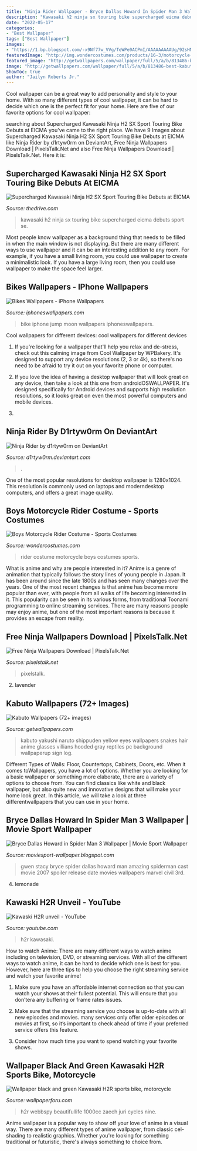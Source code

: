 ```yaml
---
title: "Ninja Rider Wallpaper - Bryce Dallas Howard In Spider Man 3 Wallpaper"
description: "Kawasaki h2 ninja sx touring bike supercharged eicma debuts sport se"
date: "2022-05-17"
categories:
- "Best Wallpaper"
tags: ["Best Wallpaper"]
images:
- "https://1.bp.blogspot.com/-x9Nf77w_VVg/TeWPe0ACPmI/AAAAAAAAAUg/92sHNPU-lt8/s1600/Bryce_Dallas_Howard_in_Spider-Man_3_Wallpaper_21_800.jpg"
featuredImage: "http://img.wondercostumes.com/products/16-3/motorcycle-rider-costume.jpg"
featured_image: "http://getwallpapers.com/wallpaper/full/5/a/b/813486-best-kabuto-wallpapers-2560x1440-pc.jpg"
image: "http://getwallpapers.com/wallpaper/full/5/a/b/813486-best-kabuto-wallpapers-2560x1440-pc.jpg"
ShowToc: true
author: "Jailyn Roberts Jr."
---
```



Cool wallpaper can be a great way to add personality and style to your home. With so many different types of cool wallpaper, it can be hard to decide which one is the perfect fit for your home. Here are five of our favorite options for cool wallpaper: 

	

		
searching about Supercharged Kawasaki Ninja H2 SX Sport Touring Bike Debuts at EICMA you've came to the right place. We have 9 Images about Supercharged Kawasaki Ninja H2 SX Sport Touring Bike Debuts at EICMA like Ninja Rider by d1rtyw0rm on DeviantArt, Free Ninja Wallpapers Download | PixelsTalk.Net and also Free Ninja Wallpapers Download | PixelsTalk.Net. Here it is:
		
    
## Supercharged Kawasaki Ninja H2 SX Sport Touring Bike Debuts At EICMA

<img loading=lazy src="https://s3.amazonaws.com/the-drive-staging/message-editor/1510077833180-2018-kawasaki-ninja-h2-sx-se-first-look-fast-facts-12.jpg" onerror="this.onerror=null;this.src='https://tse2.mm.bing.net/th?id=OIP.Zu3L1xFH8NwgNOhiHMjR7wHaFL&amp;pid=15.1';" alt="Supercharged Kawasaki Ninja H2 SX Sport Touring Bike Debuts at EICMA">

_Source: thedrive.com_

>kawasaki h2 ninja sx touring bike supercharged eicma debuts sport se. 

	

Most people know wallpaper as a background thing that needs to be filled in when the main window is not displaying. But there are many different ways to use wallpaper and it can be an interesting addition to any room. For example, if you have a small living room, you could use wallpaper to create a minimalistic look. If you have a large living room, then you could use wallpaper to make the space feel larger.

    
## Bikes Wallpapers - IPhone Wallpapers

<img loading=lazy src="https://iphoneswallpapers.com/wp-content/uploads/2018/11/BIke-Jump-Moon-iPhone-Wallpaper-469x832.jpg" onerror="this.onerror=null;this.src='https://tse1.mm.bing.net/th?id=OIP.vCTnC9du6tIMHtUH3iDczQAAAA&amp;pid=15.1';" alt="Bikes Wallpapers - iPhone Wallpapers">

_Source: iphoneswallpapers.com_

>bike iphone jump moon wallpapers iphoneswallpapers. 

	

Cool wallpapers for different devices:
cool wallpapers for different devices 

1. If you're looking for a wallpaper that'll help you relax and de-stress, check out this calming image from Cool Wallpaper by WPBakery. It's designed to support any device resolutions (2, 3 or 4k), so there's no need to be afraid to try it out on your favorite phone or computer.

2. If you love the idea of having a desktop wallpaper that will look great on any device, then take a look at this one from androidOSWALLPAPER. It's designed specifically for Android devices and supports high resolution resolutions, so it looks great on even the most powerful computers and mobile devices.

3.

    
## Ninja Rider By D1rtyw0rm On DeviantArt

<img loading=lazy src="https://pre00.deviantart.net/a510/th/pre/i/2011/284/b/c/ninja_rider_by_d1rtyw0rm-d4ckikx.jpg" onerror="this.onerror=null;this.src='https://tse3.mm.bing.net/th?id=OIP.2C3e81h-7rgeXxdUjNS2BgHaIQ&amp;pid=15.1';" alt="Ninja Rider by d1rtyw0rm on DeviantArt">

_Source: d1rtyw0rm.deviantart.com_

>. 

	

One of the most popular resolutions for desktop wallpaper is 1280x1024. This resolution is commonly used on laptops and moderndesktop computers, and offers a great image quality.

    
## Boys Motorcycle Rider Costume - Sports Costumes

<img loading=lazy src="http://img.wondercostumes.com/products/16-3/motorcycle-rider-costume.jpg" onerror="this.onerror=null;this.src='https://tse3.mm.bing.net/th?id=OIP.n15MaQ8D_JUegL628B4yWQHaKX&amp;pid=15.1';" alt="Boys Motorcycle Rider Costume - Sports Costumes">

_Source: wondercostumes.com_

>rider costume motorcycle boys costumes sports. 

	

What is anime and why are people interested in it?
Anime is a genre of animation that typically follows the story lines of young people in Japan. It has been around since the late 1800s and has seen many changes over the years. One of the most recent changes is that anime has become more popular than ever, with people from all walks of life becoming interested in it. This popularity can be seen in its various forms, from traditional Toonami programming to online streaming services. There are many reasons people may enjoy anime, but one of the most important reasons is because it provides an escape from reality.

    
## Free Ninja Wallpapers Download | PixelsTalk.Net

<img loading=lazy src="https://www.pixelstalk.net/wp-content/uploads/2016/04/Ninja-wallpaper.jpg" onerror="this.onerror=null;this.src='https://tse2.mm.bing.net/th?id=OIP.ouGCYBmsSe8BANf_Vz2ZuwHaEK&amp;pid=15.1';" alt="Free Ninja Wallpapers Download | PixelsTalk.Net">

_Source: pixelstalk.net_

>pixelstalk. 

	

2. lavender 

    
## Kabuto Wallpapers (72+ Images)

<img loading=lazy src="http://getwallpapers.com/wallpaper/full/5/a/b/813486-best-kabuto-wallpapers-2560x1440-pc.jpg" onerror="this.onerror=null;this.src='https://tse1.mm.bing.net/th?id=OIP.vw8uA9SbmrnA3FwbsMGYGQHaEK&amp;pid=15.1';" alt="Kabuto Wallpapers (72+ images)">

_Source: getwallpapers.com_

>kabuto yakushi naruto shippuden yellow eyes wallpapers snakes hair anime glasses villians hooded gray reptiles pc background wallpaperup sign log. 

	

Different Types of Walls: Floor, Countertops, Cabinets, Doors, etc.
When it comes toWallpapers, you have a lot of options. Whether you are looking for a basic wallpaper or something more elaborate, there are a variety of options to choose from. You can find classics like white and black wallpaper, but also quite new and innovative designs that will make your home look great. In this article, we will take a look at three differentwallpapers that you can use in your home.

    
## Bryce Dallas Howard In Spider Man 3 Wallpaper | Movie Sport Wallpaper

<img loading=lazy src="https://1.bp.blogspot.com/-x9Nf77w_VVg/TeWPe0ACPmI/AAAAAAAAAUg/92sHNPU-lt8/s1600/Bryce_Dallas_Howard_in_Spider-Man_3_Wallpaper_21_800.jpg" onerror="this.onerror=null;this.src='https://tse2.mm.bing.net/th?id=OIP._nlmGHciExR9UyZWRebvUAHaFj&amp;pid=15.1';" alt="Bryce Dallas Howard in Spider Man 3 Wallpaper | Movie Sport Wallpaper">

_Source: moviesport-wallpaper.blogspot.com_

>gwen stacy bryce spider dallas howard man amazing spiderman cast movie 2007 spoiler release date movies wallpapers marvel civil 3rd. 

	

4. lemonade 

    
## Kawaski H2R Unveil - YouTube

<img loading=lazy src="http://i.ytimg.com/vi/pTB3F4avE5Y/maxresdefault.jpg" onerror="this.onerror=null;this.src='https://tse1.mm.bing.net/th?id=OIP.ZLOpxNhsmDtmFlWIfENemQHaEK&amp;pid=15.1';" alt="Kawaski H2R unveil - YouTube">

_Source: youtube.com_

>h2r kawasaki. 

	

How to watch Anime: There are many different ways to watch anime including on television, DVD, or streaming services.
With all of the different ways to watch anime, it can be hard to decide which one is best for you. However, here are three tips to help you choose the right streaming service and watch your favorite anime!
1. Make sure you have an affordable internet connection so that you can watch your shows at their fullest potential. This will ensure that you don’tera any buffering or frame rates issues.

2. Make sure that the streaming service you choose is up-to-date with all new episodes and movies. many services only offer older episodes or movies at first, so it’s important to check ahead of time if your preferred service offers this feature.

3. Consider how much time you want to spend watching your favorite shows.

    
## Wallpaper Black And Green Kawasaki H2R Sports Bike, Motorcycle

<img loading=lazy src="https://wallpaperforu.com/wp-content/uploads/2020/07/motorcycle-wallpaper-200724143203131280x1024.jpg" onerror="this.onerror=null;this.src='https://tse1.mm.bing.net/th?id=OIP.aY9r2CYveF8LeeJVcAdvdgHaF7&amp;pid=15.1';" alt="Wallpaper black and green Kawasaki H2R sports bike, motorcycle">

_Source: wallpaperforu.com_

>h2r webbspy beautifullife 1000cc zaech juri cycles nine. 

	

Anime wallpaper is a popular way to show off your love of anime in a visual way. There are many different types of anime wallpaper, from classic cel-shading to realistic graphics. Whether you're looking for something traditional or futuristic, there's always something to choice from.

